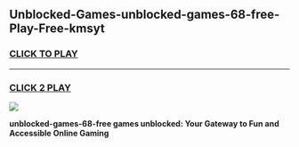 
## Unblocked-Games-unblocked-games-68-free-Play-Free-kmsyt
<h3>
<a href="https://premium76.site?title=unblocked-games-68-free&ref=18A1">CLICK TO PLAY</a></h3>
<hr>

<h3>
<a href="https://premium76.site?title=unblocked-games-68-free&ref=18A1">CLICK 2 PLAY</a>
  
</h3>

<a href="https://premium76.site?title=unblocked-games-68-free&ref=18A1"><img src="https://clearcache.store/games.png"></a>


**unblocked-games-68-free games unblocked: Your Gateway to Fun and Accessible Online Gaming**
